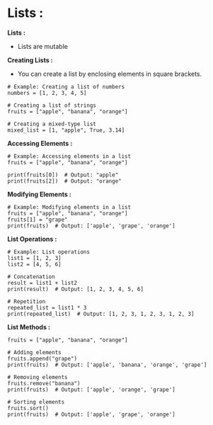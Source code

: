 # Lists :

**Lists :**
- Lists are mutable

**Creating Lists :**
- You can create a list by enclosing elements in square brackets.

```
# Example: Creating a list of numbers
numbers = [1, 2, 3, 4, 5]

# Creating a list of strings
fruits = ["apple", "banana", "orange"]

# Creating a mixed-type list
mixed_list = [1, "apple", True, 3.14]
```

**Accessing Elements :**

```
# Example: Accessing elements in a list
fruits = ["apple", "banana", "orange"]

print(fruits[0])  # Output: "apple"
print(fruits[2])  # Output: "orange"
```

**Modifying Elements :**
```
# Example: Modifying elements in a list
fruits = ["apple", "banana", "orange"]
fruits[1] = "grape"
print(fruits)  # Output: ['apple', 'grape', 'orange']
```

**List Operations :**
```
# Example: List operations
list1 = [1, 2, 3]
list2 = [4, 5, 6]

# Concatenation
result = list1 + list2
print(result)  # Output: [1, 2, 3, 4, 5, 6]

# Repetition
repeated_list = list1 * 3
print(repeated_list)  # Output: [1, 2, 3, 1, 2, 3, 1, 2, 3]
```

**List Methods :**
```# Example: List methods
fruits = ["apple", "banana", "orange"]

# Adding elements
fruits.append("grape")
print(fruits)  # Output: ['apple', 'banana', 'orange', 'grape']

# Removing elements
fruits.remove("banana")
print(fruits)  # Output: ['apple', 'orange', 'grape']

# Sorting elements
fruits.sort()
print(fruits)  # Output: ['apple', 'grape', 'orange']
```